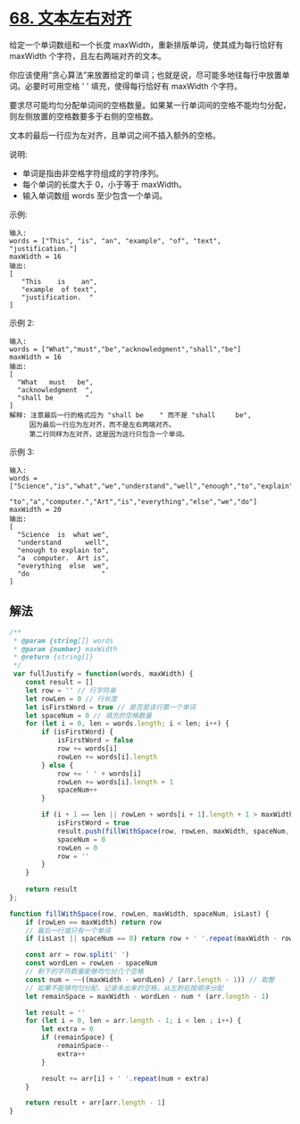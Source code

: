 # [68. 文本左右对齐](https://leetcode-cn.com/problems/text-justification/)
给定一个单词数组和一个长度 maxWidth，重新排版单词，使其成为每行恰好有 maxWidth 个字符，且左右两端对齐的文本。

你应该使用“贪心算法”来放置给定的单词；也就是说，尽可能多地往每行中放置单词。必要时可用空格 ' ' 填充，使得每行恰好有 maxWidth 个字符。

要求尽可能均匀分配单词间的空格数量。如果某一行单词间的空格不能均匀分配，则左侧放置的空格数要多于右侧的空格数。

文本的最后一行应为左对齐，且单词之间不插入额外的空格。

说明:

* 单词是指由非空格字符组成的字符序列。
* 每个单词的长度大于 0，小于等于 maxWidth。
* 输入单词数组 words 至少包含一个单词。

示例:
```
输入:
words = ["This", "is", "an", "example", "of", "text", "justification."]
maxWidth = 16
输出:
[
   "This    is    an",
   "example  of text",
   "justification.  "
]
```
示例 2:
```
输入:
words = ["What","must","be","acknowledgment","shall","be"]
maxWidth = 16
输出:
[
  "What   must   be",
  "acknowledgment  ",
  "shall be        "
]
解释: 注意最后一行的格式应为 "shall be    " 而不是 "shall     be",
     因为最后一行应为左对齐，而不是左右两端对齐。       
     第二行同样为左对齐，这是因为这行只包含一个单词。
```
示例 3:
```
输入:
words = ["Science","is","what","we","understand","well","enough","to","explain",
         "to","a","computer.","Art","is","everything","else","we","do"]
maxWidth = 20
输出:
[
  "Science  is  what we",
  "understand      well",
  "enough to explain to",
  "a  computer.  Art is",
  "everything  else  we",
  "do                  "
]
```
## 解法
```js
/**
 * @param {string[]} words
 * @param {number} maxWidth
 * @return {string[]}
 */
 var fullJustify = function(words, maxWidth) {
    const result = []
    let row = '' // 行字符串
    let rowLen = 0 // 行长度
    let isFirstWord = true // 是否是该行第一个单词
    let spaceNum = 0 // 填充的空格数量
    for (let i = 0, len = words.length; i < len; i++) {
        if (isFirstWord) {
            isFirstWord = false
            row += words[i]
            rowLen += words[i].length
        } else {
            row += ' ' + words[i]
            rowLen += words[i].length + 1
            spaceNum++
        }

        if (i + 1 == len || rowLen + words[i + 1].length + 1 > maxWidth) {
            isFirstWord = true
            result.push(fillWithSpace(row, rowLen, maxWidth, spaceNum, i + 1 == len))
            spaceNum = 0
            rowLen = 0
            row = ''
        }
    }
    
    return result
};

function fillWithSpace(row, rowLen, maxWidth, spaceNum, isLast) {
    if (rowLen == maxWidth) return row
    // 最后一行或只有一个单词
    if (isLast || spaceNum == 0) return row + ' '.repeat(maxWidth - rowLen)

    const arr = row.split(' ')
    const wordLen = rowLen - spaceNum
    // 剩下的字符数量能够均匀分几个空格
    const num = ~~((maxWidth - wordLen) / (arr.length - 1)) // 取整
    // 如果不能够均匀分配，记录多出来的空格，从左到右按顺序分配
    let remainSpace = maxWidth - wordLen - num * (arr.length - 1)

    let result = ''
    for (let i = 0, len = arr.length - 1; i < len ; i++) {
        let extra = 0
        if (remainSpace) {
            remainSpace--
            extra++
        }

        result += arr[i] + ' '.repeat(num + extra)
    }

    return result + arr[arr.length - 1]
}
```
